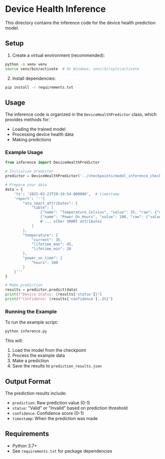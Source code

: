 # Device Health Inference

This directory contains the inference code for the device health prediction model.

## Setup

1. Create a virtual environment (recommended):
```bash
python -m venv venv
source venv/bin/activate  # On Windows: venv\Scripts\activate
```

2. Install dependencies:
```bash
pip install -r requirements.txt
```

## Usage

The inference code is organized in the `DeviceHealthPredictor` class, which provides methods for:
- Loading the trained model
- Processing device health data
- Making predictions

### Example Usage

```python
from inference import DeviceHealthPredictor

# Initialize predictor
predictor = DeviceHealthPredictor('../checkpoints/model_inference_checkpoint.joblib')

# Prepare your data
data = {
    'ts': '2025-03-23T20:19:54.000000',  # timestamp
    'report': '''{
        "ata_smart_attributes": {
            "table": [
                {"name": "Temperature_Celsius", "value": 35, "raw": {"value": 35}},
                {"name": "Power_On_Hours", "value": 100, "raw": {"value": 100}},
                # ... other SMART attributes
            ]
        },
        "temperature": {
            "current": 35,
            "lifetime_max": 45,
            "lifetime_min": 20
        },
        "power_on_time": {
            "hours": 100
        }
    }'''
}

# Make prediction
results = predictor.predict(data)
print(f"Device Status: {results['status']}")
print(f"Confidence: {results['confidence']:.2%}")
```

### Running the Example

To run the example script:
```bash
python inference.py
```

This will:
1. Load the model from the checkpoint
2. Process the example data
3. Make a prediction
4. Save the results to `prediction_results.json`

## Output Format

The prediction results include:
- `prediction`: Raw prediction value (0-1)
- `status`: "Valid" or "Invalid" based on prediction threshold
- `confidence`: Confidence score (0-1)
- `timestamp`: When the prediction was made

## Requirements

- Python 3.7+
- See `requirements.txt` for package dependencies 